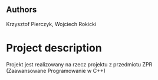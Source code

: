 ## Authors
Krzysztof Pierczyk, Wojciech Rokicki

# Project description
Projekt jest realizowany na rzecz projektu z przedmiotu
ZPR (Zaawansowane Programowanie w C++)